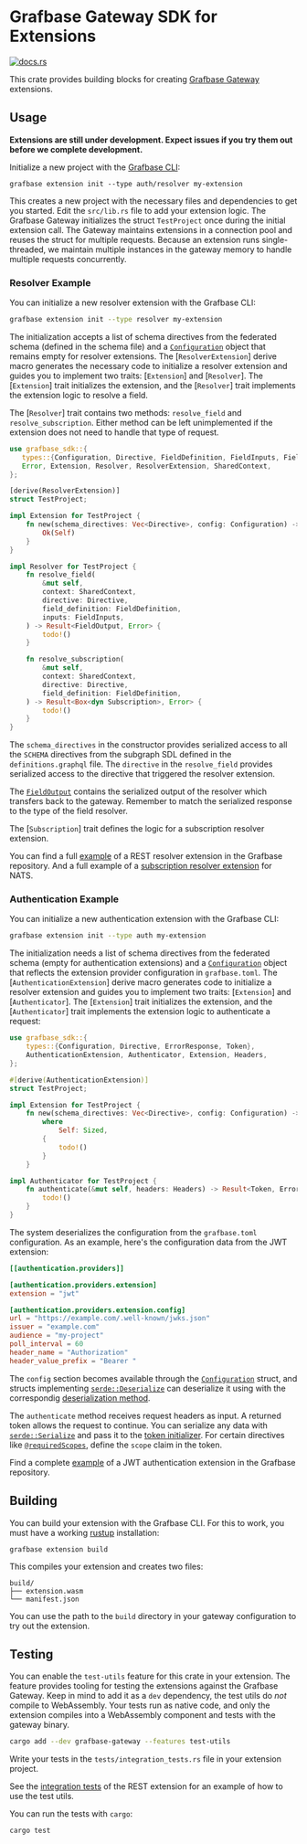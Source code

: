 # Grafbase Gateway SDK for Extensions

[![docs.rs](https://img.shields.io/docsrs/grafbase-sdk)](https://docs.rs/grafbase-sdk)

This crate provides building blocks for creating [Grafbase Gateway](https://grafbase.com/docs/reference/gateway/installation) extensions.

## Usage

**Extensions are still under development. Expect issues if you try them out before we complete development.**

Initialize a new project with the [Grafbase CLI](https://grafbase.com/docs/reference/grafbase-cli):

```bash,no_run
grafbase extension init --type auth/resolver my-extension
```

This creates a new project with the necessary files and dependencies to get you started. Edit the `src/lib.rs` file to add your extension logic. The Grafbase Gateway initializes the struct `TestProject` once during the initial extension call. The Gateway maintains extensions in a connection pool and reuses the struct for multiple requests. Because an extension runs single-threaded, we maintain multiple instances in the gateway memory to handle multiple requests concurrently.

### Resolver Example

You can initialize a new resolver extension with the Grafbase CLI:

```bash
grafbase extension init --type resolver my-extension
```

The initialization accepts a list of schema directives from the federated schema (defined in the schema file) and a [`Configuration`](types::Configuration) object that remains empty for resolver extensions. The [`ResolverExtension`] derive macro generates the necessary code to initialize a resolver extension and guides you to implement two traits: [`Extension`] and [`Resolver`]. The [`Extension`] trait initializes the extension, and the [`Resolver`] trait implements the extension logic to resolve a field.

The [`Resolver`] trait contains two methods: `resolve_field` and `resolve_subscription`. Either method can be left unimplemented if the extension does not need to handle that type of request.

```rust
use grafbase_sdk::{
   types::{Configuration, Directive, FieldDefinition, FieldInputs, FieldOutput},
   Error, Extension, Resolver, ResolverExtension, SharedContext,
};

[derive(ResolverExtension)]
struct TestProject;

impl Extension for TestProject {
    fn new(schema_directives: Vec<Directive>, config: Configuration) -> Result<Self, Box<dyn std::error::Error>> {
        Ok(Self)
    }
}

impl Resolver for TestProject {
    fn resolve_field(
        &mut self,
        context: SharedContext,
        directive: Directive,
        field_definition: FieldDefinition,
        inputs: FieldInputs,
    ) -> Result<FieldOutput, Error> {
        todo!()
    }

    fn resolve_subscription(
        &mut self,
        context: SharedContext,
        directive: Directive,
        field_definition: FieldDefinition,
    ) -> Result<Box<dyn Subscription>, Error> {
        todo!()
    }
}
```

The `schema_directives` in the constructor provides serialized access to all the `SCHEMA` directives from the subgraph SDL defined in the `definitions.graphql` file. The `directive` in the `resolve_field` provides serialized access to the directive that triggered the resolver extension.

The [`FieldOutput`](types::FieldOutput) contains the serialized output of the resolver which transfers back to the gateway. Remember to match the serialized response to the type of the field resolver.

The [`Subscription`] trait defines the logic for a subscription resolver extension.

You can find a full [example](https://github.com/grafbase/grafbase/blob/main/extensions/rest/) of a REST resolver extension in the Grafbase repository. And a full example of a [subscription resolver extension](https://github.com/grafbase/grafbase/blob/main/extensions/nats/) for NATS.

### Authentication Example

You can initialize a new authentication extension with the Grafbase CLI:

```bash
grafbase extension init --type auth my-extension
```

The initialization needs a list of schema directives from the federated schema (empty for authentication extensions) and a [`Configuration`](types::Configuration) object that reflects the extension provider configuration in `grafbase.toml`. The [`AuthenticationExtension`] derive macro generates code to initialize a resolver extension and guides you to implement two traits: [`Extension`] and [`Authenticator`]. The [`Extension`] trait initializes the extension, and the [`Authenticator`] trait implements the extension logic to authenticate a request:

```rust
use grafbase_sdk::{
    types::{Configuration, Directive, ErrorResponse, Token},
    AuthenticationExtension, Authenticator, Extension, Headers,
};

#[derive(AuthenticationExtension)]
struct TestProject;

impl Extension for TestProject {
    fn new(schema_directives: Vec<Directive>, config: Configuration) -> Result<Self, Box<dyn std::error::Error>>
        where
            Self: Sized,
        {
            todo!()
        }
    }

impl Authenticator for TestProject {
    fn authenticate(&mut self, headers: Headers) -> Result<Token, ErrorResponse> {
        todo!()
    }
}
```

The system deserializes the configuration from the `grafbase.toml` configuration. As an example, here's the configuration data from the JWT extension:

```toml
[[authentication.providers]]

[authentication.providers.extension]
extension = "jwt"

[authentication.providers.extension.config]
url = "https://example.com/.well-known/jwks.json"
issuer = "example.com"
audience = "my-project"
poll_interval = 60
header_name = "Authorization"
header_value_prefix = "Bearer "
```

The `config` section becomes available through the [`Configuration`](types::Configuration) struct, and structs implementing [`serde::Deserialize`](https://docs.rs/serde/latest/serde/derive.Deserialize.html) can deserialize it using with the correspondig [deserialization method](types::Configuration::deserialize).

The `authenticate` method receives request headers as input. A returned token allows the request to continue. You can serialize any data with [`serde::Serialize`](https://docs.rs/serde/latest/serde/derive.Serialize.html) and pass it to the [token initializer](types::Token::new). For certain directives like [`@requiredScopes`](https://grafbase.com/docs/reference/graphql-directives#requiresscopes), define the `scope` claim in the token.

Find a complete [example](https://github.com/grafbase/grafbase/blob/main/extensions/jwt/) of a JWT authentication extension in the Grafbase repository.

## Building

You can build your extension with the Grafbase CLI. For this to work, you must have a working [rustup](https://rustup.rs/) installation:

```bash,ignore
grafbase extension build
```

This compiles your extension and creates two files:

```text
build/
├── extension.wasm
└── manifest.json
```

You can use the path to the `build` directory in your gateway configuration to try out the extension.

## Testing

You can enable the `test-utils` feature for this crate in your extension. The feature provides tooling for testing the extensions against the Grafbase Gateway. Keep in mind to add it as a `dev` dependency, the test utils do _not_ compile to WebAssembly. Your tests run as native code, and only the extension compiles into a WebAssembly component and tests with the gateway binary.

```bash
cargo add --dev grafbase-gateway --features test-utils
```

Write your tests in the `tests/integration_tests.rs` file in your extension project.

See the [integration tests](https://github.com/grafbase/grafbase/blob/main/extensions/rest/tests/integration_tests.rs) of the REST extension for an example of how to use the test utils.

You can run the tests with `cargo`:

```bash
cargo test
```
